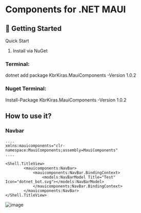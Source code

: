 # Components for .NET MAUI
## 🚀 Getting Started
Quick Start
1. Install via NuGet
### Terminal:
dotnet add package KbrKiras.MauiComponents -Version 1.0.2

### Nuget Terminal:
Install-Package KbrKiras.MauiComponents -Version 1.0.2

## How to use it?
### Navbar
```
....
xmlns:mauicomponents="clr-namespace:MauiComponents;assembly=MauiComponents"
....

<Shell.TitleView>
        <mauicomponents:NavBar>
            <mauicomponents:NavBar.BindingContext>
                <models:NavBarModel Title="Test" Icon="dotnet_bot.svg"></models:NavBarModel>
            </mauicomponents:NavBar.BindingContext>
        </mauicomponents:NavBar>
</Shell.TitleView>
```

![image](https://user-images.githubusercontent.com/41776940/191427413-be149d96-a95c-41cd-bf94-851b0481ec82.png)

